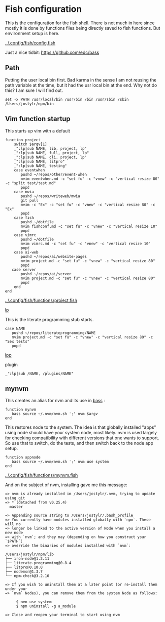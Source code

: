 # Fish configuration

This is the configuration for the fish shell. There is not much in here
since mostly it is done by functions files being directly saved to fish
functions. But environment setup is here. 

[../.config/fish/config.fish](#path "save:")

Just a nice tidbit:  https://github.com/edc/bass

## Path

Putting the user local bin first. Bad karma in the sense I am not reusing the
path variable at the time, but it had the usr local bin at the end. Why not do
this? I am sure I will find out.

    set -x PATH /usr/local/bin /usr/bin /bin /usr/sbin /sbin /Users/jostylr/npm/bin



## Vim function startup

This starts up vim with a default 

    function project
        switch $argv[1] 
        _":lp|sub NAME, lib, project, lp" 
        _":lp|sub NAME, full, project, lp" 
        _":lp|sub NAME, cli, project, lp" 
        _":lp|sub NAME, litpro" 
        _":lp|sub NAME, testing" 
        case eventwhen  
           pushd ~/repos/other/event-when
           mvim eventwhen.md -c "set fu" -c "vnew" -c "vertical resize 80" -c "split test/test.md"
           popd
        case mwia  
           pushd ~/repos/writeweb/mwia
           git pull
           mvim -c "Ex" -c "set fu" -c "vnew" -c "vertical resize 80" -c "Ex"
           popd
        case fish 
           pushd ~/dotfile
           mvim fishconf.md -c "set fu" -c "vnew" -c "vertical resize 10" 
           popd
        case vimrc 
           pushd ~/dotfile
           mvim vimrc.md -c "set fu" -c "vnew" -c "vertical resize 10" 
           popd
        case ai-web  
           pushd ~/repos/ai/website-pages
           mvim project.md -c "set fu" -c "vnew" -c "vertical resize 80"
           popd
       case server
           pushd ~/repos/ai/server
           mvim project.md -c "set fu" -c "vnew" -c "vertical resize 80"
           popd
        end 
    end


[../.config/fish/functions/project.fish](# "save:")


[lp]()

This is the literate programming stub starts. 

    case NAME 
       pushd ~/repos/literateprogramming/NAME
       mvim project.md -c "set fu" -c "vnew" -c "vertical resize 80" -c "Sex tests"
       popd

[lpp]() 

plugin

    _":lp|sub /NAME, /plugins/NAME" 

## mynvm

This creates an alias for nvm and its use in [bass](https://github.com/edc/bass) : 


    function mynvm
       bass source ~/.nvm/nvm.sh ';' nvm $argv
    end

This restores node to the system. The idea is that globally installed "apps"
using node should have your system node, most likely. nvm is used largely for
checking compatibility with different versions that one wants to support. So
use that to switch, do the tests, and then switch back to the node app setup. 

    function appnode
       bass source ~/.nvm/nvm.sh ';' nvm use system
    end

[../.config/fish/functions/mynvm.fish](# "save:")

And on the subject of nvm, installing gave me this message:

```ignore
=> nvm is already installed in /Users/jostylr/.nvm, trying to update using git
=> * (detached from v0.25.4)
  master

=> Appending source string to /Users/jostylr/.bash_profile
=> You currently have modules installed globally with `npm`. These will no
=> longer be linked to the active version of Node when you install a new node
=> with `nvm`; and they may (depending on how you construct your `$PATH`)
=> override the binaries of modules installed with `nvm`:

/Users/jostylr/npm/lib
├── iron-node@1.2.11
├── literate-programming@0.8.4
├── litpro@0.10.0
├── nodemon@1.3.7
└── npm-check@3.2.10

=> If you wish to uninstall them at a later point (or re-install them under your
=> `nvm` Nodes), you can remove them from the system Node as follows:

     $ nvm use system
     $ npm uninstall -g a_module

=> Close and reopen your terminal to start using nvm
```
